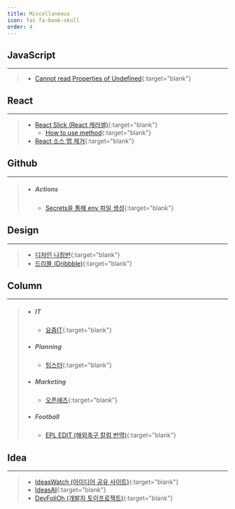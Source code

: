 ```yaml
---
title: Miscellaneous
icon: fas fa-book-skull
order: 4
---
```


## JavaScript

---

> - [Cannot read Properties of Undefined](https://bobbyhadz.com/blog/javascript-cannot-read-property-of-undefined){:target="blank"}

## React

---

> - [React Slick (React 캐러셀)](https://react-slick.neostack.com/){:target="blank"}
>   - [How to use method](https://stackoverflow.com/questions/64776116/how-to-execute-slicknext-method-in-react-slick-carousel){:target="blank"}
> - [React 소스 맵 제거](https://velog.io/@racoon/React-build-%EC%8B%9C-sourcemap-%EC%A0%9C%EA%B1%B0%ED%95%98%EA%B8%B0){:target="blank"}

## Github

---

> - ##### Actions
>   - [Secrets을 통해 env 파일 생성](https://ji5485.github.io/post/2021-06-26/create-env-with-github-actions-secrets/){:target="blank"}

## Design

---

> - [디자인 나침반](https://designcompass.org/){:target="blank"}
> - [드리블 (Dribbble)](https://dribbble.com/){:target="blank"}

## Column

---

> - ##### IT
>   - [요즘IT](https://yozm.wishket.com/magazine/){:target="blank"}
> - ##### Planning
>   - [팁스터](https://maily.so/tipster){:target="blank"}
> - ##### Marketing
>   - [오픈애즈](https://www.openads.co.kr/){:target="blank"}
> - ##### Football
>   - [EPL EDIT (해외축구 칼럼 번역)](https://epledit.tistory.com/){:target="blank"}

## Idea

---

> - [IdeasWatch (아이디어 공유 사이트)](https://ideaswatch.com/){:target="blank"}
> - [IdeasAI](https://ideasai.com/){:target="blank"}
> - [DevFoliOh (개발자 토이프로젝트)](https://devfolio.kr/){:target="blank"}
